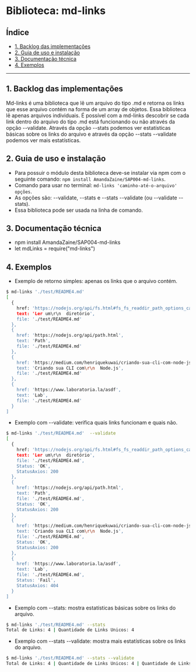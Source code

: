 # Biblioteca: md-links

## Índice

* [1. Backlog das implementações](#1-backlog-das-implementacoes)
* [2. Guia de uso e instalação](#2-guia-de-uso-e-instalacao)
* [3. Documentação técnica](#3-documentação-tecnica)
* [4. Exemplos](#4-exemplos)

***

## 1. Backlog das implementações

Md-links é uma biblioteca que lê um arquivo do tipo .md e retorna os links que esse arquivo contém na forma de um array de objetos. Essa biblioteca lê apenas arquivos individuais. 
É possível com a md-links descobrir se cada link dentro do arquivo do tipo .md está funcionando ou não através da opção --validate.
Através da opção --stats podemos ver estatísticas básicas sobre os links do arquivo e através da opção --stats --validate podemos ver mais estatísticas. 

## 2. Guia de uso e instalação

* Para possuir o módulo desta biblioteca deve-se instalar via npm com o seguinte comando: 
`npm install AmandaZaine/SAP004-md-links`.
* Comando para usar no terminal: `md-links 'caminho-até-o-arquivo' opções`.
* As opções são: --validate, --stats e --stats --validate (ou --validate --stats).
* Essa biblioteca pode ser usada na linha de comando.

## 3. Documentação técnica

* npm install AmandaZaine/SAP004-md-links
* let mdLinks = require("md-links")

## 4. Exemplos

* Exemplo de retorno simples: apenas os links que o arquivo contém.
```sh
$ md-links './test/README4.md'
[
  {
    href: 'https://nodejs.org/api/fs.html#fs_fs_readdir_path_options_callback',
    text: 'Ler um\r\n  diretório',
    file: './test/README4.md'
  },
  {
    href: 'https://nodejs.org/api/path.html',
    text: 'Path',
    file: './test/README4.md'
  },
  {
    href: 'https://medium.com/henriquekuwai/criando-sua-cli-com-node-js-d6dee7d03110',
    text: 'Criando sua CLI com\r\n  Node.js',
    file: './test/README4.md'
  },
  {
    href: 'https://www.laboratoria.la/asdf',
    text: 'Lab',
    file: './test/README4.md'
  }
]
```

* Exemplo com --validate: verifica quais links funcionam e quais não.

```sh
$ md-links './test/README4.md'  --validate
[
  {
    href: 'https://nodejs.org/api/fs.html#fs_fs_readdir_path_options_callback',
    text: 'Ler um\r\n  diretório',
    file: './test/README4.md',
    Status: 'OK',
    StatusAxios: 200
  },
  {
    href: 'https://nodejs.org/api/path.html',
    text: 'Path',
    file: './test/README4.md',
    Status: 'OK',
    StatusAxios: 200
  },
  {
    href: 'https://medium.com/henriquekuwai/criando-sua-cli-com-node-js-d6dee7d03110',
    text: 'Criando sua CLI com\r\n  Node.js',
    file: './test/README4.md',
    Status: 'OK',
    StatusAxios: 200
  },
  {
    href: 'https://www.laboratoria.la/asdf',
    text: 'Lab',
    file: './test/README4.md',
    Status: 'Fail',
    StatusAxios: 404
  }
]
```

* Exemplo com --stats: mostra estatísticas básicas sobre os links do arquivo.

```sh
$ md-links './test/README4.md' --stats
Total de Links: 4 | Quantidade de Links Unicos: 4
```

* Exemplo com --stats --validate: mostra mais estatísticas sobre os links do arquivo.

```sh
$ md-links './test/README4.md' --stats --validate
Total de Links: 4 | Quantidade de Links Unicos: 4 | Quantidade de Links Quebrados: 1
```


